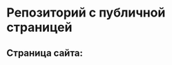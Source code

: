 # Репозиторий с публичной страницей

## Страница сайта:
<!-- Вставить ссылку на публичную страницу-->